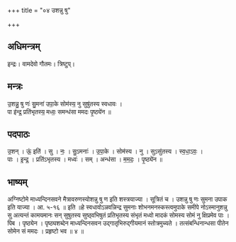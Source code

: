 +++
title = "०४ उशन्नु षु"

+++
## अधिमन्त्रम्
इन्द्रः। वामदेवो गौतमः। त्रिष्टुप्।

## मन्त्रः
उ॒शन्नु॒ षु णः॑ सु॒मना॑ उपा॒के सोम॑स्य॒ नु सुषु॑तस्य स्वधावः ।  
पा इ॑न्द्र॒ प्रति॑भृतस्य॒ मध्वः॒ समन्ध॑सा ममदः पृ॒ष्ठ्ये॑न ॥

## पदपाठः
उ॒शन् । ऊं॒ इति॑ । सु । नः॒ । सु॒ऽमनाः॑ । उ॒पा॒के । सोम॑स्य । नु । सुऽसु॑तस्य । स्व॒धा॒ऽवः॒ ।  
पाः । इ॒न्द्र॒ । प्रति॑ऽभृतस्य । मध्वः॑ । सम् । अन्ध॑सा । म॒म॒दः॒ । पृ॒ष्ठ्ये॑न ॥

## भाष्यम्
अग्निष्टोमे माध्यन्दिनसवने मैत्रावरुणस्योशन्नु षु ण इति शस्त्रयाज्या । सूत्रितं च । उशन्नु षु णः सुमना उपाक इति याज्या । आ. ५-१६ ॥ इति ॥हे स्वधावोऽन्नवन्निन्द्र सुमनाः शोभनमनस्कस्त्वमुपाके समीपे नोऽस्मानुशन्नु सु अत्यन्तं कामयमानः सन् सुषुतस्य सुष्ठ्वभिषुतं प्रतिभृतस्य संभृतं मध्वो मादकं सोमस्य सोमं नु क्षिप्रमेव पाः । पिब । पृष्ठ्येन । पृष्ठ्यशब्देन माध्यन्दिनसवन उद्गातृभिरुद्गीयमानं स्तोत्रमुच्यते । तत्संबन्धिनान्धसा पीतेन सोमेन सं ममदः । प्रहृष्टो भव ॥ ४ ॥